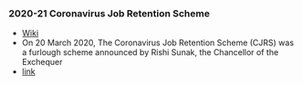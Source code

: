 ### 2020-21 Coronavirus Job Retention Scheme
- [Wiki](https://en.wikipedia.org/wiki/Coronavirus_Job_Retention_Scheme)
- On 20 March 2020, The Coronavirus Job Retention Scheme (CJRS) was a furlough scheme announced by Rishi Sunak, the Chancellor of the Exchequer
- [link](https://assets.publishing.service.gov.uk/government/uploads/system/uploads/attachment_data/file/891249/Coronavirus_Job_Retention_Scheme_Statistics_June_2020.pdf)